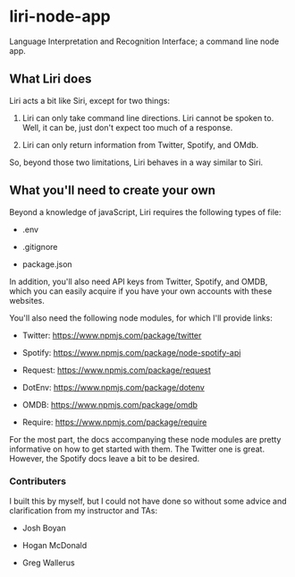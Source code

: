 # liri-node-app
Language Interpretation and Recognition Interface; a command line node app.

## What Liri does

Liri acts a bit like Siri, except for two things:

1. Liri can only take command line directions. Liri cannot be spoken to. Well, it can be, just don't expect too much of a response.

2. Liri can only return information from Twitter, Spotify, and OMdb.

So, beyond those two limitations, Liri behaves in a way similar to Siri.

## What you'll need to create your own

Beyond a knowledge of javaScript, Liri requires the following types of file:

* .env

* .gitignore

* package.json

In addition, you'll also need API keys from Twitter, Spotify, and OMDB, which you can easily acquire if you have your own accounts with these websites.

You'll also need the following node modules, for which I'll provide links:

* Twitter: https://www.npmjs.com/package/twitter

* Spotify: https://www.npmjs.com/package/node-spotify-api

* Request: https://www.npmjs.com/package/request

* DotEnv: https://www.npmjs.com/package/dotenv

* OMDB: https://www.npmjs.com/package/omdb

* Require: https://www.npmjs.com/package/require

For the most part, the docs accompanying these node modules are pretty informative on how to get started with them. The Twitter one is great. However, the Spotify docs leave a bit to be desired.

### Contributers

I built this by myself, but I could not have done so without some advice and clarification from my instructor and TAs:

* Josh Boyan

* Hogan McDonald

* Greg Wallerus